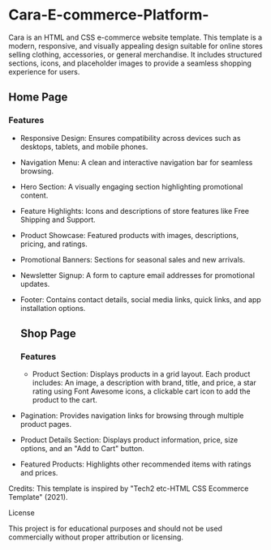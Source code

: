 # Cara-E-commerce-Platform-
Cara is an HTML and CSS e-commerce website template. This template is a modern, responsive, and visually appealing design suitable for online stores selling clothing, accessories, or general merchandise. It includes structured sections, icons, and placeholder images to provide a seamless shopping experience for users.

## Home Page
### Features
- Responsive Design: Ensures compatibility across devices such as desktops, tablets, and mobile phones.
- Navigation Menu: A clean and interactive navigation bar for seamless browsing.
- Hero Section: A visually engaging section highlighting promotional content.
- Feature Highlights: Icons and descriptions of store features like Free Shipping and Support.
- Product Showcase: Featured products with images, descriptions, pricing, and ratings.
- Promotional Banners: Sections for seasonal sales and new arrivals.
- Newsletter Signup: A form to capture email addresses for promotional updates.
- Footer: Contains contact details, social media links, quick links, and app installation options.

  ## Shop Page
  ### Features
  - Product Section: Displays products in a grid layout. Each product includes: An image, a description with brand, title, and price, a star rating using Font Awesome 
  icons, a clickable cart icon to add the product to the cart.
 - Pagination: Provides navigation links for browsing through multiple product pages.
 - Product Details Section: Displays product information, price, size options, and an "Add to Cart" button.
 - Featured Products: Highlights other recommended items with ratings and prices.




 Credits: This template is inspired by "Tech2 etc-HTML CSS Ecommerce Template" (2021).

 License

 This project is for educational purposes and should not be used commercially without proper attribution or licensing.
